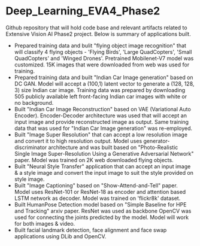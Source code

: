 # Deep_Learning_EVA4_Phase2
Github repository that will hold code base and relevant artifacts related to Extensive Vision AI Phase2 project. Below is summary of applications built.
- Prepared training data and bulit "flying object image recognition" that will classify 4 flying objects - 'Flying Birds', 'Large QuadCopters', 'Small QuadCopters' and 'Winged Drones'. Pretrained Mobilenet-V7 model was customized. 15K images that were downloaded from web was used for training. 
- Prepared training data and built "Indian Car Image generation" based on DC GAN. Model will accept a (100,1) latent vector to generate a (128, 128, 3) size Indian car image.
Training data was prepared by downloading 505 publicly available left front-facing Indian car images with white or no background.
- Built "Indian Car Image Reconstruction" based on VAE (Variational Auto Encoder). Encoder-Decoder architecture was used that will accept an input image and provide reconstructed image as output. Same training data that was used for "Indian Car Image generation" was re-employed.
- Built "Image Super Resolution" that can accept a low resolution image and convert it to high resolution output. Model uses generator-discriminator architecture and was built based on "Photo-Realistic Single Image Super-Resolution Using a Generative Adversarial Network" paper. Model was trained on 2K web downloaded flying objects.
- Built "Neural Style Transfer" application that can accept an input image & a style image and convert the input image to suit the style provided on style image.
- Built "Image Captioning" based on "Show-Attend-and-Tell" paper. Model uses ResNet-101 or ResNet-18 as encoder and attention based LSTM network as decoder. Model was trained on 'flickr8k' dataset.
- Built HumanPose Detection model based on "Simple Baseline for HPE and Tracking" arxiv paper. ResNet was used as backbone OpenCV was used for connecting the joints predicted by the model. Model will work for both images & video.
- Built facial landmark detection, face alignment and face swap applications using DLib and OpenCV.
